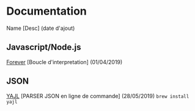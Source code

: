 # Documentation

Name [Desc] (date d'ajout)

## Javascript/Node.js

[Forever](https://github.com/foreverjs/forever) [Boucle d'interpretation] (01/04/2019)

## JSON
[YAJL](http://lloyd.github.io/yajl/) [PARSER JSON en ligne de commande] (28/05/2019)
`brew install yajl`

